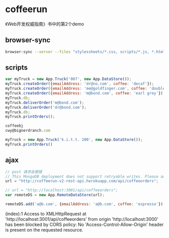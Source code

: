 # coffeerun

《Web开发权威指南》书中的第2个demo

## browser-sync

```bash
browser-sync --server --files "stylessheets/*.css, scripts/*.js, *.html"

```

## scripts

```js
var myTruck = new App.Truck('007', new App.DataStore());
myTruck.createOrder({emailAddress: 'dr@no.com', coffee: 'decaf'});
myTruck.createOrder({emailAddress: 'me@goldfinger.com', coffee: 'double mocha'});
myTruck.createOrder({emailAddress: 'm@bond.com', coffee: 'earl grey'});
myTruck.db;
myTruck.deliverOrder('m@bond.com');
myTruck.deliverOrder('dr@bond.com');
myTruck.db;
myTruck.printOrders();

coffeebj
cwy@bignerdranch.com

myTruck = new App.Truck('k.i.t.t. 200', new App.DataStore());
myTruck.printOrders()

```

## ajax

```js
// post 请求会报错
// This MongoDB deployment does not support retryable writes. Please add retryWrites=false to your connection string.
url = "http://coffeerun-v2-rest-api.herokuapp.com/api/coffeeorders";

// url = "http://localhost:3001/api/coffeeorders";
var remoteDS = new App.RemoteDataStore(url);

remoteDS.add('a@b.com', {emailAddress: 'a@b.com', coffee: 'espresso'});

```

(index):1 Access to XMLHttpRequest at 'http://localhost:3001/api/coffeeorders' from origin 'http://localhost:3000' has been blocked by CORS policy: No 'Access-Control-Allow-Origin' header is present on the requested resource.
